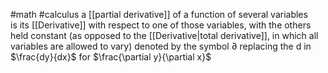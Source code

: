  #math #calculus 
 a [[partial derivative]] of a function of several variables is its [[Derivative]] with respect to one of those variables, with the others held constant (as opposed to the [[Derivative|total derivative]], in which all variables are allowed to vary)
denoted by the symbol $\partial$ replacing the d in $\frac{dy}{dx}$ for $\frac{\partial y}{\partial x}$